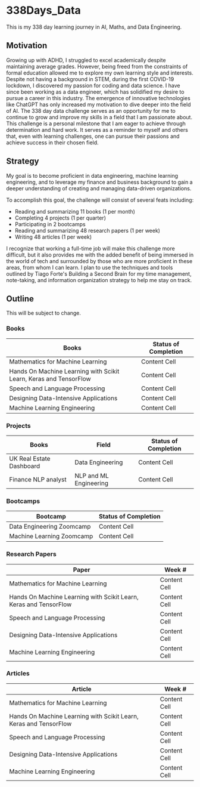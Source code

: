 # 338Days_Data
This is my 338 day learning journey in AI, Maths, and Data Engineering.

## Motivation
Growing up with ADHD, I struggled to excel academically despite maintaining average grades. However, being freed from the constraints of formal education allowed me to explore my own learning style and interests. Despite not having a background in STEM, during the first COVID-19 lockdown, I discovered my passion for coding and data science. I have since been working as a data engineer, which has solidified my desire to pursue a career in this industry. The emergence of innovative technologies like ChatGPT has only increased my motivation to dive deeper into the field of AI. The 338 day data challenge serves as an opportunity for me to continue to grow and improve my skills in a field that I am passionate about. This challenge is a personal milestone that I am eager to achieve through determination and hard work. It serves as a reminder to myself and others that, even with learning challenges, one can pursue their passions and achieve success in their chosen field.


## Strategy
My goal is to become proficient in data engineering, machine learning engineering, and to leverage my finance and business background to gain a deeper understanding of creating and managing data-driven organizations.

To accomplish this goal, the challenge will consist of several feats including:

* Reading and summarizing 11 books (1 per month)
* Completing 4 projects (1 per quarter)
* Participating in 2 bootcamps
* Reading and summarizing 48 research papers (1 per week)
* Writing 48 articles (1 per week)

I recognize that working a full-time job will make this challenge more difficult, but it also provides me with the added benefit of being immersed in the world of tech and surrounded by those who are more proficient in these areas, from whom I can learn. I plan to use the techniques and tools outlined by Tiago Forte's Building a Second Brain for my time management, note-taking, and information organization strategy to help me stay on track.

## Outline
This will be subject to change.

### Books

Books  | Status of Completion
------------- | -------------
Mathematics for Machine Learning  | Content Cell
Hands On Machine Learning with Scikit Learn, Keras and TensorFlow  | Content Cell
Speech and Language Processing | Content Cell
Designing Data-Intensive Applications | Content Cell
Machine Learning Engineering | Content Cell

### Projects

Books  | Field | Status of Completion
------------- | ------------- | -------------
UK Real Estate Dashboard  | Data Engineering | Content Cell
Finance NLP analyst  | NLP and ML Engineering | Content Cell

### Bootcamps

Bootcamp  | Status of Completion
------------- | -------------
Data Engineering Zoomcamp  | Content Cell
Machine Learning Zoomcamp  | Content Cell

### Research Papers

Paper  | Week #
------------- | -------------
Mathematics for Machine Learning  | Content Cell
Hands On Machine Learning with Scikit Learn, Keras and TensorFlow  | Content Cell
Speech and Language Processing | Content Cell
Designing Data-Intensive Applications | Content Cell
Machine Learning Engineering | Content Cell

### Articles

Article  | Week # 
------------- | -------------
Mathematics for Machine Learning  | Content Cell
Hands On Machine Learning with Scikit Learn, Keras and TensorFlow  | Content Cell
Speech and Language Processing | Content Cell
Designing Data-Intensive Applications | Content Cell
Machine Learning Engineering | Content Cell




